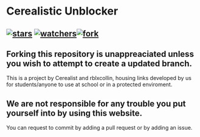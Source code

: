 # Cerealistic Unblocker
[![stars](https://img.shields.io/github/stars/cerealistic/cerealistic.github.io)](https://cerealistic.github.io/) [![watchers](https://img.shields.io/github/watchers/cerealistic/cerealistic.github.io)](https://cerealistic.github.io/)[![fork](https://img.shields.io/badge/fork%3F-no-red)](https://cerealistic.github.io/)
---
Forking this repository is unappreaciated unless you wish to attempt to create a updated branch.
---
This is a project by Cerealist and rblxcollin, housing links developed by us for students/anyone to use at school or in a protected enviroment.
## We are not responsible for any trouble you put yourself into by using this website.
 You can request to commit by adding a pull request or by adding an issue.
